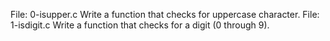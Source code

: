 File: 0-isupper.c Write a function that checks for uppercase character.
File: 1-isdigit.c Write a function that checks for a digit (0 through 9).
